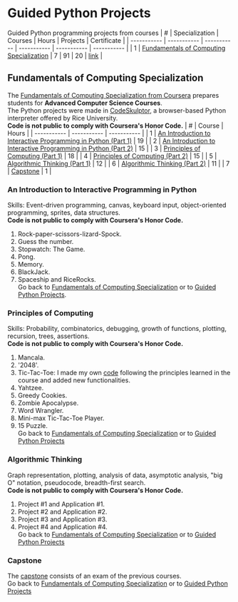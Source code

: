 # Guided Python Projects
Guided Python programming projects from courses
| # | Specialization | Courses | Hours | Projects | Certificate |
| ----------- | ----------- | ----------- | ----------- | ----------- | ----------- |
| 1 | [Fundamentals of Computing Specialization](#fundamentals-of-computing-specialization) | 7 | 91 | 20 | [link](https://coursera.org/share/1747c8e31dca9e845a27820482c94501) |

## Fundamentals of Computing Specialization
The [Fundamentals of Computing Specialization from Coursera](https://www.coursera.org/specializations/computer-fundamentals) prepares students for **Advanced Computer Science Courses**.<br>
The Python projects were made in [CodeSkulptor](https://py2.codeskulptor.org/), a browser-based Python interpreter offered by Rice University.<br>
**Code is not public to comply with Coursera's Honor Code.**
| # | Course | Hours |
| ----------- | ----------- | ----------- |
| 1 | [An Introduction to Interactive Programming in Python (Part 1)](#an-introduction-to-interactive-programming-in-python) | 19 |
| 2 | [An Introduction to Interactive Programming in Python (Part 2)](#an-introduction-to-interactive-programming-in-python) | 15 |
| 3 | [Principles of Computing (Part 1)](#principles-of-computing) | 18 |
| 4 | [Principles of Computing (Part 2)](#principles-of-computing) | 15 |
| 5 | [Algorithmic Thinking (Part 1)](#algorithmic-thinking) | 12 |
| 6 | [Algorithmic Thinking (Part 2)](#algorithmic-thinking) | 11 |
| 7 | [Capstone](#capstone) | 1 |
### An Introduction to Interactive Programming in Python
Skills: Event-driven programming, canvas, keyboard input, object-oriented programming, sprites, data structures.<br>
**Code is not public to comply with Coursera's Honor Code.**
1. Rock-paper-scissors-lizard-Spock.
2. Guess the number.
3. Stopwatch: The Game.
4. Pong.
5. Memory.
6. BlackJack.
7. Spaceship and RiceRocks.<br>
Go back to [Fundamentals of Computing Specialization](#fundamentals-of-computing-specialization)
or to [Guided Python Projects](#guided-python-projects).
### Principles of Computing
Skills: Probability, combinatorics, debugging, growth of functions, plotting, recursion, trees, assertions.<br>
**Code is not public to comply with Coursera's Honor Code.**
1. Mancala.
2. '2048'.
3. Tic-Tac-Toe: I made my own [code](https://github.com/rebeca-gimenez/tic-tac-toe#tic-tac-toe-game) following the principles learned in the course and added new functionalities.
4. Yahtzee.
5. Greedy Cookies.
6. Zombie Apocalypse.
7. Word Wrangler.
8. Mini-max Tic-Tac-Toe Player.
9. 15 Puzzle.<br>
Go back to [Fundamentals of Computing Specialization](#fundamentals-of-computing-specialization)
or to [Guided Python Projects](#guided-python-projects)
### Algorithmic Thinking
Graph representation, plotting, analysis of data, asymptotic analysis, "big O" notation, pseudocode, breadth-first search.<br>
**Code is not public to comply with Coursera's Honor Code.**
1. Project #1 and Application #1.
3. Project #2 and Application #2.
5. Project #3 and Application #3.
7. Project #4 and Application #4.<br>
Go back to [Fundamentals of Computing Specialization](#fundamentals-of-computing-specialization)
or to [Guided Python Projects](#guided-python-projects)
### Capstone
The [capstone](https://www.coursera.org/learn/fundamentals-of-computing-capstone?specialization=computer-fundamentals) consists of an exam of the previous courses.<br>
Go back to [Fundamentals of Computing Specialization](#fundamentals-of-computing-specialization)
or to [Guided Python Projects](#guided-python-projects)
